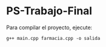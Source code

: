 # PS-Trabajo-Final

Para compilar el proyecto, ejecute:

```
g++ main.cpp farmacia.cpp -o salida
```

